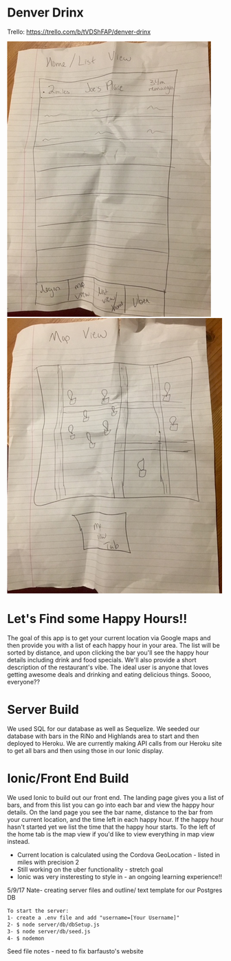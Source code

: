 # Denver Drinx

Trello:  https://trello.com/b/tVDShFAP/denver-drinx

![wireframe1](/wireframe/image2.JPG)
![wireframe2](/wireframe/image1.JPG)

# Let's Find some Happy Hours!!

The goal of this app is to get your current location via Google maps and then provide you with a list of each happy hour in your area.  The list will be sorted by distance, and upon clicking the bar you'll see the happy hour details including drink and food specials.  We'll also provide a short description of the restaurant's vibe.  The ideal user is anyone that loves getting awesome deals and drinking and eating delicious things.  Soooo, everyone?? 

# Server Build

We used SQL for our database as well as Sequelize.  We seeded our database with bars in the RiNo and Highlands area to start and then deployed to Heroku.  We are currently making API calls from our Heroku site to get all bars and then using those in our Ionic display.  

# Ionic/Front End Build

We used Ionic to build out our front end.  The landing page gives you a list of bars, and from this list you can go into each bar and view the happy hour details.  On the land page you see the bar name, distance to the bar from your current location, and the time left in each happy hour.  If the happy hour hasn't started yet we list the time that the happy hour starts.  To the left of the home tab is the map view if you'd like to view everything in map view instead.  
* Current location is calculated using the Cordova GeoLocation - listed in miles with precision 2
* Still working on the uber functionality - stretch goal
* Ionic was very insteresting to style in - an ongoing learning experience!!


5/9/17
	Nate- creating server files and outline/ text template for our Postgres DB

	To start the server:
	1- create a .env file and add "username=[Your Username]"
	2- $ node server/db/dbSetup.js
	3- $ node server/db/seed.js
	4- $ nodemon
	
Seed file notes - need to fix barfausto's website
